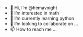 - 👋 Hi, I’m @hemavoight
- 👀 I’m interested in math
- 🌱 I’m currently learning python
- 💞️ I’m looking to collaborate on ...
- 📫 How to reach me ...

<!---
hemavoight/hemavoight is a ✨ special ✨ repository because its `README.md` (this file) appears on your GitHub profile.
You can click the Preview link to take a look at your changes.
--->
